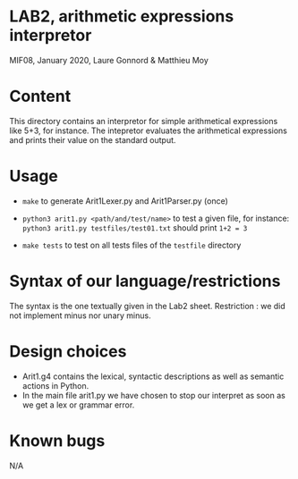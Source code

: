 # LAB2, arithmetic expressions interpretor
MIF08, January 2020, Laure Gonnord & Matthieu Moy


# Content

This directory contains an interpretor for simple arithmetical
expressions like 5+3, for instance. The intepretor evaluates the
arithmetical expressions and prints their value on the standard
output.

# Usage

* `make` to generate Arit1Lexer.py and Arit1Parser.py (once)

* `python3 arit1.py <path/and/test/name>` to test a given file, for
 instance: 
 `python3 arit1.py testfiles/test01.txt`  should print `1+2 = 3`

* `make tests` to test on all tests files of the `testfile` directory

# Syntax of our language/restrictions

The syntax is the one textually given in the Lab2 sheet. 
Restriction : we did not implement minus nor unary minus.

# Design choices

* Arit1.g4 contains the lexical, syntactic descriptions as well as
  semantic actions in Python.
* In the main file arit1.py we have chosen to stop our interpret as
  soon as we get a lex or grammar error.

# Known bugs

N/A
